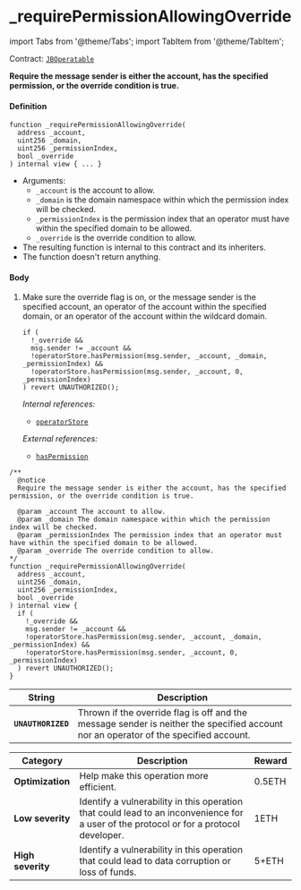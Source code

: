 # _requirePermissionAllowingOverride

import Tabs from '@theme/Tabs';
import TabItem from '@theme/TabItem';

Contract: [`JBOperatable`](/v4/deprecated/v3/api/contracts/or-abstract/jboperatable/README.md)​‌

<Tabs>
<TabItem value="Step by step" label="Step by step">

**Require the message sender is either the account, has the specified permission, or the override condition is true.**

#### Definition

```
function _requirePermissionAllowingOverride(
  address _account,
  uint256 _domain,
  uint256 _permissionIndex,
  bool _override
) internal view { ... }
```

* Arguments:
  * `_account` is the account to allow.
  * `_domain` is the domain namespace within which the permission index will be checked.
  * `_permissionIndex` is the permission index that an operator must have within the specified domain to be allowed.
  * `_override` is the override condition to allow.
* The resulting function is internal to this contract and its inheriters.
* The function doesn't return anything.

#### Body

1.  Make sure the override flag is on, or the message sender is the specified account, an operator of the account within the specified domain, or an operator of the account within the wildcard domain.

    ```
    if (
      !_override &&
      msg.sender != _account &&
      !operatorStore.hasPermission(msg.sender, _account, _domain, _permissionIndex) &&
      !operatorStore.hasPermission(msg.sender, _account, 0, _permissionIndex)
    ) revert UNAUTHORIZED();
    ```

    _Internal references:_

    * [`operatorStore`](/v4/deprecated/v3/api/contracts/or-abstract/jboperatable/properties/operatorstore.md)

    _External references:_

    * [`hasPermission`](/v4/deprecated/v3/api/contracts/jboperatorstore/read/haspermission.md)

</TabItem>

<TabItem value="Code" label="Code">

```
/**
  @notice
  Require the message sender is either the account, has the specified permission, or the override condition is true.

  @param _account The account to allow.
  @param _domain The domain namespace within which the permission index will be checked.
  @param _permissionIndex The permission index that an operator must have within the specified domain to be allowed.
  @param _override The override condition to allow.
*/
function _requirePermissionAllowingOverride(
  address _account,
  uint256 _domain,
  uint256 _permissionIndex,
  bool _override
) internal view {
  if (
    !_override &&
    msg.sender != _account &&
    !operatorStore.hasPermission(msg.sender, _account, _domain, _permissionIndex) &&
    !operatorStore.hasPermission(msg.sender, _account, 0, _permissionIndex)
  ) revert UNAUTHORIZED();
}
```

</TabItem>

<TabItem value="Errors" label="Errors">

| String                    | Description                                            |
| ------------------------- | ------------------------------------------------------ |
| **`UNAUTHORIZED`** | Thrown if the override flag is off and the message sender is neither the specified account nor an operator of the specified account. |

</TabItem>

<TabItem value="Bug bounty" label="Bug bounty">

| Category          | Description                                                                                                                            | Reward |
| ----------------- | -------------------------------------------------------------------------------------------------------------------------------------- | ------ |
| **Optimization**  | Help make this operation more efficient.                                                                                               | 0.5ETH |
| **Low severity**  | Identify a vulnerability in this operation that could lead to an inconvenience for a user of the protocol or for a protocol developer. | 1ETH   |
| **High severity** | Identify a vulnerability in this operation that could lead to data corruption or loss of funds.                                        | 5+ETH  |

</TabItem>
</Tabs>
